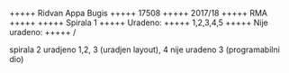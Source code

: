+++++ Ridvan Appa Bugis
+++++ 17508
+++++ 2017/18
+++++ RMA
+++++
+++++ Spirala 1
+++++ Uradeno: 
+++++ 1,2,3,4,5
+++++ Nije uradeno:
+++++ /

spirala 2 
uradjeno 1,2, 3 (uradjen layout), 4
nije uradeno 3 (programabilni dio)